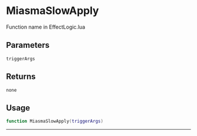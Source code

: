 # MiasmaSlowApply
Function name in EffectLogic.lua
## Parameters
`triggerArgs`
## Returns
`none`
## Usage
```lua
function MiasmaSlowApply(triggerArgs)
```
---
